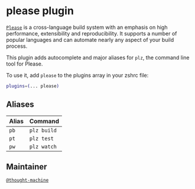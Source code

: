 # please plugin

[`Please`](https://please.build) is a cross-language build system with an emphasis
on high performance, extensibility and reproducibility. It supports a number of
popular languages and can automate nearly any aspect of your build process.

This plugin adds autocomplete and major aliases for `plz`, the command line tool
for Please.

To use it, add `please` to the plugins array in your zshrc file:

```zsh
plugins=(... please)
```

## Aliases

| Alias | Command     |
| ----- | ----------- |
| `pb`  | `plz build` |
| `pt`  | `plz test`  |
| `pw`  | `plz watch` |

## Maintainer

[`@thought-machine`](HTTPS://GitHub.Com/thought-machine)
